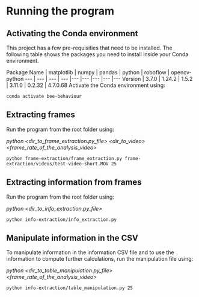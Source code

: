 # Running the program

## Activating the Conda environment
This project has a few pre-requisities that need to be installed. The following table shows the packages you need to install inside your Conda environment.

Package Name | matplotlib | numpy | pandas | python | roboflow | opencv-python
--- | --- | --- | --- |--- |--- |--- |--- |---
Version | 3.7.0 | 1.24.2 | 1.5.2 | 3.11.0 | 0.2.32 | 4.7.0.68
Activate the Conda environment using:

`conda activate bee-behaviour`

## Extracting frames
Run the program from the root folder using:

*python <dir_to_frame_extraction.py_file> <dir_to_video> <frame_rate_of_the_analysis_video>*

`python frame-extraction/frame_extraction.py frame-extraction/videos/test-video-short.MOV 25`

## Extracting information from frames
Run the program from the root folder using:

*python <dir_to_info_extraction.py_file>*

`python info-extraction/info_extraction.py`

## Manipulate information in the CSV
To manipulate information in the information CSV file and to use the information to compute further calculations, run the manipulation file using:

*python <dir_to_table_manipulation.py_file> <frame_rate_of_the_analysis_video>*

`python info-extraction/table_manipulation.py 25`